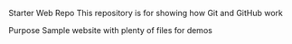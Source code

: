 Starter Web Repo
This repository is for showing how Git and GitHub work

Purpose
Sample website with plenty of files for demos
